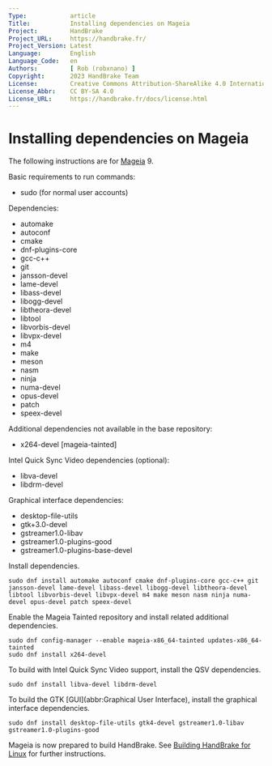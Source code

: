 ```yaml
---
Type:            article
Title:           Installing dependencies on Mageia
Project:         HandBrake
Project_URL:     https://handbrake.fr/
Project_Version: Latest
Language:        English
Language_Code:   en
Authors:         [ Rob (robxnano) ]
Copyright:       2023 HandBrake Team
License:         Creative Commons Attribution-ShareAlike 4.0 International
License_Abbr:    CC BY-SA 4.0
License_URL:     https://handbrake.fr/docs/license.html
---
```


Installing dependencies on Mageia
=================================

The following instructions are for [Mageia](https://mageia.org) 9.

Basic requirements to run commands:

- sudo (for normal user accounts)

Dependencies:

- automake
- autoconf
- cmake
- dnf-plugins-core
- gcc-c++
- git
- jansson-devel
- lame-devel
- libass-devel
- libogg-devel
- libtheora-devel
- libtool
- libvorbis-devel
- libvpx-devel
- m4
- make
- meson
- nasm
- ninja
- numa-devel
- opus-devel
- patch
- speex-devel

Additional dependencies not available in the base repository:

- x264-devel [mageia-tainted]

Intel Quick Sync Video dependencies (optional):

- libva-devel
- libdrm-devel

Graphical interface dependencies:

- desktop-file-utils
- gtk+3.0-devel
- gstreamer1.0-libav
- gstreamer1.0-plugins-good
- gstreamer1.0-plugins-base-devel

Install dependencies.

    sudo dnf install automake autoconf cmake dnf-plugins-core gcc-c++ git jansson-devel lame-devel libass-devel libogg-devel libtheora-devel libtool libvorbis-devel libvpx-devel m4 make meson nasm ninja numa-devel opus-devel patch speex-devel

Enable the Mageia Tainted repository and install related additional dependencies.

    sudo dnf config-manager --enable mageia-x86_64-tainted updates-x86_64-tainted
    sudo dnf install x264-devel

To build with Intel Quick Sync Video support, install the QSV dependencies.

    sudo dnf install libva-devel libdrm-devel

To build the GTK [GUI](abbr:Graphical User Interface), install the graphical interface dependencies.

    sudo dnf install desktop-file-utils gtk4-devel gstreamer1.0-libav gstreamer1.0-plugins-good

Mageia is now prepared to build HandBrake. See [Building HandBrake for Linux](build-linux.html) for further instructions.
